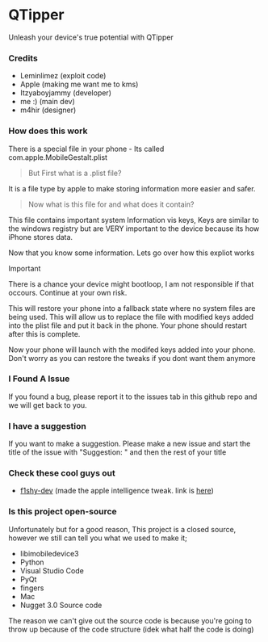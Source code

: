 # QTipper
Unleash your device's true potential with QTipper


### Credits

- Leminlimez (exploit code)
- Apple (making me want me to kms)
- Itzyaboyjammy (developer)
- me :) (main dev)
- m4hir (designer)

### How does this work

There is a special file in your phone - Its called com.apple.MobileGestalt.plist

>But First what is a .plist file? 

It is a file type by apple to make storing information more easier and safer.

>Now what is this file for and what does it contain?

This file contains important system Information vis keys, Keys are similar to the windows registry but are VERY important to the device because its how iPhone stores data. 

Now that you know some information. Lets go over how this expliot works

> [!IMPORTANT]
> There is a chance your device might bootloop, I am not responsible if that occours. 
> Continue at your own risk.

This will restore your phone into a fallback state where no system files are being used. This will allow us to replace the file with modified keys added into the plist file and put it back in the phone. Your phone should restart after this is complete.

Now your phone will launch with the modifed keys added into your phone. Don't worry as you can restore the tweaks if you dont want them anymore

### I Found A Issue

If you found a bug, please report it to the issues tab in this github repo and we will get back to you.

### I have a suggestion

If you want to make a suggestion. Please make a new issue and start the title of the issue with "Suggestion: " and then the rest of your title

### Check these cool guys out

- <a href="https://www.github.com/f1shy-dev">f1shy-dev</a> (made the apple intelligence tweak. link is <a href="https://gist.github.com/f1shy-dev/23b4a78dc283edd30ae2b2e6429129b5">here</a>)

### Is this project open-source

Unfortunately but for a good reason, This project is a closed source, however we still can tell you what we used to make it;

- libimobiledevice3
- Python
- Visual Studio Code
- PyQt
- fingers
- Mac
- Nugget 3.0 Source code

The reason we can't give out the source code is because you're going to throw up because of the code structure (idek what half the code is doing)

